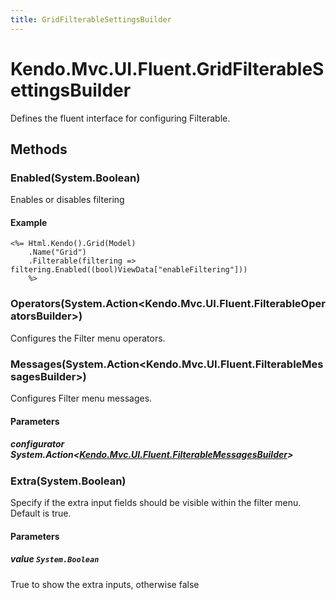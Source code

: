 ```yaml
---
title: GridFilterableSettingsBuilder
---
```


# Kendo.Mvc.UI.Fluent.GridFilterableSettingsBuilder

Defines the fluent interface for configuring Filterable.

## Methods

### Enabled(System.Boolean)
Enables or disables filtering

#### Example
    <%= Html.Kendo().Grid(Model)
        .Name("Grid")
        .Filterable(filtering => filtering.Enabled((bool)ViewData["enableFiltering"]))
        %>

### Operators(System.Action\<Kendo.Mvc.UI.Fluent.FilterableOperatorsBuilder\>)
Configures the Filter menu operators.

### Messages(System.Action\<Kendo.Mvc.UI.Fluent.FilterableMessagesBuilder\>)
Configures Filter menu messages.

#### Parameters

##### configurator System.Action\<[Kendo.Mvc.UI.Fluent.FilterableMessagesBuilder](/api/wrappers/aspnet-mvc/Kendo.Mvc.UI.Fluent/FilterableMessagesBuilder)\>

### Extra(System.Boolean)
Specify if the extra input fields should be visible within the filter menu. Default is true.

#### Parameters

##### value `System.Boolean`
True to show the extra inputs, otherwise false